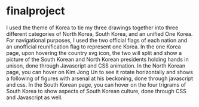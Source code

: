 # finalproject

I used the theme of Korea to tie my three drawings together into three different categories of North Korea, South Korea, and an unified One Korea.
For navigational purposes, I used the two official flags of each nation and an unofficial reunification flag to represent one Korea.
In the one Korea page, upon hovering the country svg icon, the two will split and show a picture of the South Korean and North Korean presidents holding hands in unison, done through Javascript and CSS animation.
In the North Korean page, you can hover on Kim Jong Un to see it rotate horizontally and shows a following of figures with arsenal at his beckoning, done through javascript and css.
In the South Korean page, you can hover on the four trigrams of South Korea to show aspects of South Korean culture, done through CSS and Javascript as well.
